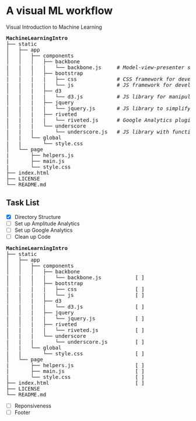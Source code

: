 # A visual ML workflow
Visual Introduction to Machine Learning

<pre>
<strong>MachineLearningIntro</strong>
├── static
│   ├── app
│   │   ├── components
│   │   │   ├── backbone
|   |   |   |   └── backbone.js     <i># Model-view-presenter single-page web application framework</i> 
│   │   │   ├── bootstrap
|   |   |   |   ├── css             <i># CSS framework for developing responsive, mobile first projects on the web</i> 
|   |   |   |   └── js              <i># JS framework for developing responsive, mobile first projects on the web</i> 
│   │   |   ├── d3
|   |   |   |   └── d3.js           <i># JS library for manipulating documents based on data</i>
│   │   |   ├── jquery
|   |   |   |   └── jquery.js       <i># JS library to simplify client-side scripting of HTML and Backbone dependency</i>
│   │   |   ├── riveted
|   |   |   |   └── riveted.js      <i># Google Analytics plugin to measure active time on site</i>
│   |   |   └── underscore
|   |   |       └── underscore.js   <i># JS library with functional programming helpers and Backbone dependency</i>
│   |   └── global
|   |       └── style.css
│   └── page
|       ├── helpers.js
|       ├── main.js
|       └── style.css
├── index.html
├── LICENSE
└── README.md
</pre>

Task List 
---
- [x] Directory Structure
- [ ] Set up Amplitude Analytics
- [ ] Set up Google Analytics
- [ ] Clean up Code

<pre>
<strong>MachineLearningIntro</strong>
├── static
│   ├── app
│   │   ├── components
│   │   │   ├── backbone
|   |   |   |   └── backbone.js           [ ]
│   │   │   ├── bootstrap
|   |   |   |   ├── css                   [ ]
|   |   |   |   └── js                    [ ]
│   │   |   ├── d3
|   |   |   |   └── d3.js                 [ ]
│   │   |   ├── jquery
|   |   |   |   └── jquery.js             [ ]
│   │   |   ├── riveted
|   |   |   |   └── riveted.js            [ ]
│   |   |   └── underscore
|   |   |       └── underscore.js         [ ]
│   |   └── global
|   |       └── style.css                 [ ]
│   └── page
|       ├── helpers.js                    [ ]
|       ├── main.js                       [ ]
|       └── style.css                     [ ]
├── index.html                            [ ]
├── LICENSE
└── README.md
</pre>

- [ ] Reponsiveness
- [ ] Footer 
